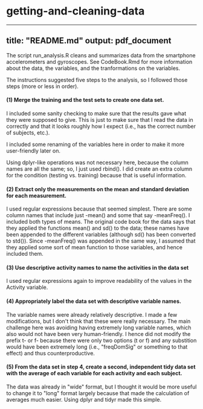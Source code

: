 # getting-and-cleaning-data
---
title: "README.md"
output: pdf_document
---

The script run_analysis.R cleans and summarizes data from the smartphone accelerometers and gyroscopes.  See CodeBook.Rmd for more information about the data, the variables, and the tranformations on the variables.

The instructions suggested five steps to the analysis, so I followed those steps (more or less in order).

#### (1)  Merge the training and the test sets to create one data set.

I included some sanity checking to make sure that the results gave what they were supposed to give.  This is just to make sure that I read the data in correctly and that it looks roughly how I expect (i.e., has the correct number of subjects, etc.).

I included some renaming of the variables here in order to make it more user-friendly later on.

Using dplyr-like operations was not necessary here, because the column names are all the same; so, I just used rbind().  I did create an extra column for the condition (testing vs. training) because that is useful information.

#### (2)  Extract only the measurements on the mean and standard deviation for each measurement. 

I used regular expressions because that seemed simplest.  There are some column names that include just -mean() and some that say -meanFreq().  I included both types of means.  The original code book for the data says that they applied the functions mean() and sd() to the data; these names have been appended to the different variables (although sd() has been converted to std()).  Since -meanFreq() was appended in the same way, I assumed that they applied some sort of mean function to those variables, and hence included them.

#### (3)  Use descriptive activity names to name the activities in the data set

I used regular expressions again to improve readability of the values in the Activity variable.

#### (4)  Appropriately label the data set with descriptive variable names.

The variable names were already relatively descriptive.  I made a few modifications, but I don't think that these were really necessary.  The main challenge here was avoiding having extremely long variable names, which also would not have been very human-friendly.  I hence did not modify the prefix t- or f- because there were only two options (t or f) and any substition would have been extremely long (i.e., "freqDomSig" or something to that effect) and thus counterproductive.

#### (5)  From the data set in step 4, create a second, independent tidy data set with the average of each variable for each activity and each subject.

The data was already in "wide" format, but I thought it would be more useful to change it to "long" format largely because that made the calculation of averages much easier.  Using dplyr and tidyr made this simple.
